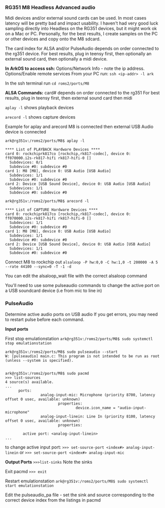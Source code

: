 ### **RG351 M8 Headless Advanced audio**

Midi devices and/or external sound cards can be used. In most cases latency will be pretty bad and impact usability.
I haven't had very good luck sampling directly into Headless on the RG351 devices, but it might work ok on a Mac or PC.
Personally, for the best results, I create samples on the PC or other devices and copy onto the M8 sdcard.

The card index for ALSA and/or PulseAudio depends on order connected to the rg351 device.
For best results, plug in teensy first, then optionally an external sound card, then optionally a midi device.

**In ArkOS to access ssh:**
Options/Network Info - note the ip address.
Options/Enable remote services
From your PC run:
	`ssh <ip-addr> -l ark`

In the ssh terminal run
	`cd roms2/ports/M8`

**ALSA Commands:**
card# depends on order connected to the rg351
For best results, plug in teensy first, then external sound card then midi

`aplay -l` 
shows playback devices

`arecord -l`
shows capture devices

Example for aplay and arecord
	M8 is connected then external USB Audio device is connected

 	ark@rg351v:/roms2/ports/M8$ aplay -l

	**** List of PLAYBACK Hardware Devices ****
	card 0: rockchiprk817co [rockchip,rk817-codec], device 0: ff070000.i2s-rk817-hifi rk817-hifi-0 []
	  Subdevices: 0/1
	  Subdevice #0: subdevice #0
	card 1: M8 [M8], device 0: USB Audio [USB Audio]
	  Subdevices: 1/1
	  Subdevice #0: subdevice #0
	card 2: Device [USB Sound Device], device 0: USB Audio [USB Audio]
	  Subdevices: 1/1
	  Subdevice #0: subdevice #0

	ark@rg351v:/roms2/ports/M8$ arecord -l

	**** List of CAPTURE Hardware Devices ****
	card 0: rockchiprk817co [rockchip,rk817-codec], device 0: ff070000.i2s-rk817-hifi rk817-hifi-0 []
	  Subdevices: 1/1
	  Subdevice #0: subdevice #0
	card 1: M8 [M8], device 0: USB Audio [USB Audio]
	  Subdevices: 1/1
	  Subdevice #0: subdevice #0
	card 2: Device [USB Sound Device], device 0: USB Audio [USB Audio]
	  Subdevices: 1/1
	  Subdevice #0: subdevice #0

Connect M8 to rockchip out 
	`alsaloop -P hw:0,0 -C hw:1,0 -t 200000 -A 5 --rate 44100 --sync=0 -T -1 -d`

You can edit the alsaloop_wait file with the correct alsaloop command

You'll need to use some pulseaudio commands to change the active port on a USB soundcard device (i.e from mic to line in)

### **PulseAudio**

Determine active audio ports on USB audio
If you get errors, you may need to restart pulse before each command.

**Input ports**

First stop emulationstation
`ark@rg351v:/roms2/ports/M8$ sudo systemctl stop emulationstation`

```
ark@rg351v:/roms2/ports/M8$ sudo pulseaudio --start
W: [pulseaudio] main.c: This program is not intended to be run as root (unless --system is specified).


ark@rg351v:/roms2/ports/M8$ sudo pacmd
>>> list-sources
4 source(s) available.
...
      ports:
                analog-input-mic: Microphone (priority 8700, latency offset 0 usec, available: unknown)
                        properties:
                                device.icon_name = "audio-input-microphone"
                analog-input-linein: Line In (priority 8100, latency offset 0 usec, available: unknown)
                        properties:

        active port: <analog-input-linein>
...
```		
to change active input port:
`>>> set-source-port <index#> analog-input-linein`
or
`>>> set-source-port <index#> analog-input-mic`

**Output Ports**
`>>>list-sinks`
Note the sinks

Exit pacmd
`>>> exit`

Restart emulationstation
`ark@rg351v:/roms2/ports/M8$ sudo systemctl start emulationstation`

Edit the pulseaudio_pa file - set the sink and source corresponding to the correct device index from the listings in pacmd

